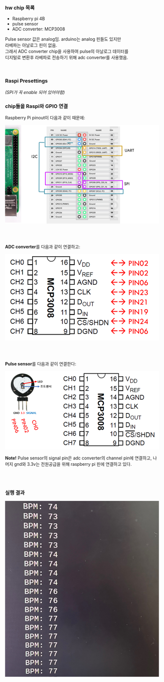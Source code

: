 ### hw chip 목록
- Raspberry pi 4B
- pulse sensor
- ADC converter: MCP3008

Pulse sensor 값은 analog임. arduino는 analog 핀들도 있지만<br>
라베파는 아날로그 핀이 없음.<br>
그래서 ADC converter chip을 사용하여 pulse의 아날로그 데이터를<br>
디지털로 변환후 라베파로 전송하기 위해 adc converter를 사용했음.<br>
<br>
<br>




### Raspi Presettings


*(SPI가 꼭 enable 되어 있어야함)*

### chip들을 Raspi와 GPIO 연결

Raspberry Pi pinout이 다음과 같이 때문에:
<br>

![Alt text](image.png)

<br><br>

**ADC converter**를 다음과 같이 연결하고:
<br>

![Alt text](image-1.png)

<br><br>

**Pulse sensor**를 다음과 같이 연결한다:
<br>

![Alt text](image-2.png)

**Note!** Pulse sensor의 signal pin은 adc converter의 channel pin에 연결하고, 나머지 gnd와 3.3v는 전원공급을 위해 raspberry pi 핀에 연결하고 있다.

<br><br>


### 실행 결과

![Alt text](image-3.png)
